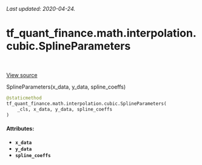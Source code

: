 <!--
This file is generated by a tool. Do not edit directly.
For open-source contributions the docs will be updated automatically.
-->

*Last updated: 2020-04-24.*

<div itemscope itemtype="http://developers.google.com/ReferenceObject">
<meta itemprop="name" content="tf_quant_finance.math.interpolation.cubic.SplineParameters" />
<meta itemprop="path" content="Stable" />
<meta itemprop="property" content="__new__"/>
</div>

# tf_quant_finance.math.interpolation.cubic.SplineParameters

<!-- Insert buttons and diff -->

<table class="tfo-notebook-buttons tfo-api" align="left">
</table>

<a target="_blank" href="https://github.com/google/tf-quant-finance/blob/master/tf_quant_finance/math/interpolation/cubic/cubic_interpolation.py">View source</a>



SplineParameters(x_data, y_data, spline_coeffs)

```python
@staticmethod
tf_quant_finance.math.interpolation.cubic.SplineParameters(
    _cls, x_data, y_data, spline_coeffs
)
```



<!-- Placeholder for "Used in" -->


#### Attributes:

* <b>`x_data`</b>
* <b>`y_data`</b>
* <b>`spline_coeffs`</b>


